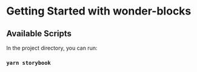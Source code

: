 # Getting Started with wonder-blocks

## Available Scripts

In the project directory, you can run:

### `yarn storybook`